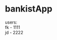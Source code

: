 # bankistApp

users:                                                           
fk - 1111                                              
jd - 2222
